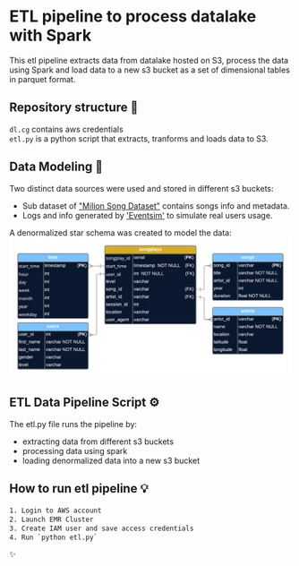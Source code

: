 # ETL pipeline to process datalake with Spark 
This etl pipeline extracts data from datalake hosted on S3, process the data using Spark and load data to a new s3 bucket as a set of dimensional tables in parquet format. 

## Repository structure 📂
`dl.cg` contains aws credentials <br>
`etl.py` is a python script that extracts, tranforms and loads data to S3.

## Data Modeling 💾
Two distinct data sources were used and stored in different s3 buckets:   
- Sub dataset of ["Milion Song Dataset"](http://millionsongdataset.com/) contains songs info and metadata.
- Logs and info generated by ['Eventsim'](https://github.com/Interana/eventsim) to simulate real users usage.

A denormalized star schema was created to model the data: 
![img](https://raw.githubusercontent.com/natalianrs/ETL_Pipeline_PostgreSQL/main/data_model_postgre.png)
 

## ETL Data Pipeline Script ⚙
The etl.py file runs the pipeline by:
- extracting data from different s3 buckets 
- processing data using spark 
- loading denormalized data into a new s3 bucket

## How to run etl pipeline 💡
	1. Login to AWS account 
	2. Launch EMR Cluster 
	3. Create IAM user and save access credentials
	4. Run `python etl.py` 
	
✨ 
